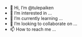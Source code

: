 - 👋 Hi, I’m @tulepaiken
- 👀 I’m interested in ...
- 🌱 I’m currently learning ...
- 💞️ I’m looking to collaborate on ...
- 📫 How to reach me ...

<!---
tulepaiken/tulepaiken is a ✨ special ✨ repository because its `README.md` (this file) appears on your GitHub profile.
You can click the Preview link to take a look at your changes.
--->
